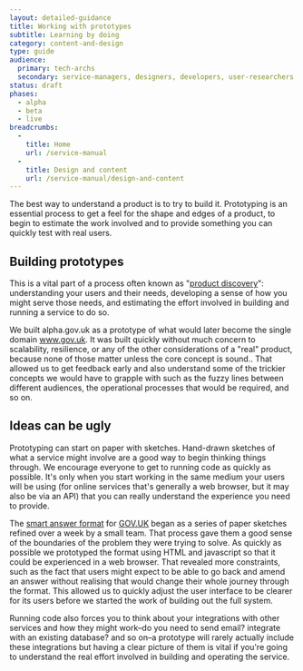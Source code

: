 ```yaml
---
layout: detailed-guidance
title: Working with prototypes
subtitle: Learning by doing
category: content-and-design
type: guide
audience:
  primary: tech-archs
  secondary: service-managers, designers, developers, user-researchers
status: draft
phases:
  - alpha
  - beta
  - live
breadcrumbs:
  -
    title: Home
    url: /service-manual
  -
    title: Design and content
    url: /service-manual/design-and-content
---
```


The best way to understand a product is to try to build it. Prototyping is an essential process to get a feel for the shape and edges of a product, to begin to estimate the work involved and to provide something you can quickly test with real users.

## Building prototypes

This is a vital part of a process often known as "[product discovery](/service-manual/phases/)": understanding your users and their needs, developing a sense of how you might serve those needs, and estimating the effort involved in building and running a service to do so.

We built alpha.gov.uk as a prototype of what would later become the single domain www.gov.uk. It was built quickly without much concern to scalability, resilience, or any of the other considerations of a "real" product, because none of those matter unless the core concept is sound.. That allowed us to get feedback early and also understand some of the trickier concepts we would have to grapple with such as the fuzzy lines between different audiences, the operational processes that would be required, and so on.

## Ideas can be ugly

Prototyping can start on paper with sketches. Hand-drawn sketches of what a service might involve are a good way to begin thinking things through. We encourage everyone to get to running code as quickly as possible. It's only when you start working in the same medium your users will be using (for online services that's generally a web browser, but it may also be via an API) that you can really understand the experience you need to provide.

The [smart answer format](https://www.gov.uk/maternity-benefits "example of a smart answer") for [GOV.UK](https://www.gov.uk) began as a series of paper sketches refined over a week by a small team. That process gave them a good sense of the boundaries of the problem they were trying to solve. As quickly as possible we prototyped the format using HTML and javascript so that it could be experienced in a web browser. That revealed more constraints, such as the fact that users might expect to be able to go back and amend an answer without realising that would change their whole journey through the format. This allowed us to quickly adjust the user interface to be clearer for its users before we started the work of building out the full system.

Running code also forces you to think about your integrations with other services and how they might work–do you need to send email? integrate with an existing database? and so on–a prototype will rarely actually include these integrations but having a clear picture of them is vital if you're going to understand the real effort involved in building and operating the service.
